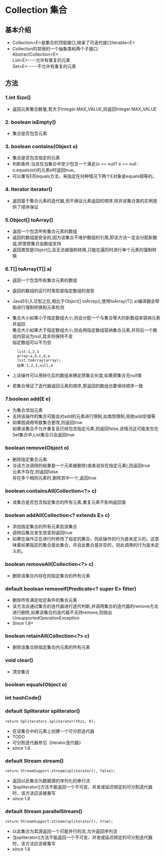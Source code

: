#  Collection 集合  #
## 基本介绍  ##
- Collection&lt;E&gt;是集合的顶层接口,继承了可迭代接口Iterable&lt;E&gt;
- Collection的常用的一个抽象类和两个子接口:  
	AbstractCollection&lt;E&gt;  
	List&lt;E&gt;----允许有重复的元素  
	Set&lt;E&gt;-----不允许有重复的元素
## 方法 ##
### 1.int Size() ###
- 返回元素集合数量,若大于Integer.MAX_VALUE,则返回Integer.MAX_VALUE
### 2. boolean isEmpty() ###
- 集合是否包含元素
### 3. boolean contains(Object o) ###
- 集合是否包含指定的元素
- 判断条件:当且仅当集合中至少包含一个满足(o == null? e == null : o.equals(e))的元素e时返回true。
- 可以重写E的equals方法，来指定在何种情况下两个E对象是equals相等的。
### 4. Iterator<E> iterator() ###
- 返回基于集合元素的迭代器,但不保证元素返回的顺序,除非该集合类的实例提供了顺序保证
### 5.Object[] toArray()  ###
- 返回一个包含所有集合元素的数组
- 返回的数组是安全的,因为该集合不维护数组的引用,即该方法一定会分配新数组,即使原集合由数组支持
- 返回类型是Object[],且无法被强制转换,只能在遍历时进行单个元素的强制转换
### 6.T[] toArray(T[] a) ###
- 返回一个包含所有集合元素的数组
- 返回的数组的运行时类型是指定数组的类型
- Java5引入泛型之后,相比于Object[] toArray(),使用toArray(T[] a)编译器会帮助进行强制转换和元素检测
- 集合大小如果小于指定数组大小,则会分配一个与集合等大的新数组来容纳元素并返回  
  集合大小如果大于指定数组大小,则会用指定数组容纳集合元素,并将后一个数组内容设为null,其余则保持不变  
  指定数组可以不为空

		list:1,2,3
    	array:a,b,c,d,e
		list.toArray(array);
		结果:1,2,3,null,e
- 上诉操作可以用转化后的数组来确定原集合长度,如果原集合无null值
- 若集合保证了迭代器返回元素的顺序,那返回的数组也要保持顺序一致
### 7.boolean add(E e) ###
- 为集合添加元素
- 支持该操作的集合可能会对add的元素进行限制,如类型限制,拒绝add空值等
- 如果因调用导致集合更改,则返回true  
  如果该集合不允许重复且已经包含指定元素,则返回false,该情况这可能发生在Set集合中,List集合只会返回true  
### boolean remove(Object o) ###
- 删除指定集合元素
- 当该方法调用的结果是一个元素被删除(或者说存在指定元素),则返回true  
  元素不存在,则返回false  
  存在多个相同元素时,删除其中一个,返回true
###  boolean containsAll(Collection<?> c) ###
- 该集合是否包含指定集合的所有元素,重复元素不影响返回值
### boolean addAll(Collection<? extends E> c) ###
- 添加指定集合的所有元素到该集合
- 调用后集合发生改变则返回true
- 如果在操作正在进行时修改了指定的集合，则此操作的行为是未定义的。这意味着如果指定的集合是此集合，并且此集合是非空的，则此调用的行为是未定义的。
### boolean removeAll(Collection<?> c) ###
- 删除该集合内存在的指定集合的所有元素
### default boolean removeIf(Predicate<? super E> filter) ###
- 删除所有满足给定条件的集合元素
- 该方法会通过集合的迭代器进行迭代判断,并调用集合的迭代器的remove方法进行删除,如果该集合的迭代器不支持remove,则抛出UnsupportedOperationException
- Since 1.8+
### boolean retainAll(Collection<?> c) ###
- 删除该集合除指定集合内元素的所有元素
### void clear() ###
- 清空集合
### boolean equals(Object o) ###
### int hashCode() ###
### default Spliterator<E> spliterator() ###
    return Spliterators.spliterator(this, 0);
- 在该集合中的元素上创建一个可分割迭代器
- TODO
- 可分割迭代器参见《iterator迭代器》
- since 1.8
### default Stream<E> stream() ###
    return StreamSupport.stream(spliterator(), false);
- 返回以此集合为数据源的序列化的串行流
- 当spliterator()方法不能返回一个不可变、并发或延迟绑定的可分割迭代器时，该方法应该被重写
- since 1.8
### default Stream<E> parallelStream()
	return StreamSupport.stream(spliterator(), true);
- 以此集合为其源返回一个可能并行的流,允许返回序列流
- 当spliterator()方法不能返回一个不可变、并发或延迟绑定的可分割迭代器时，该方法应该被重写
- since 1.8
